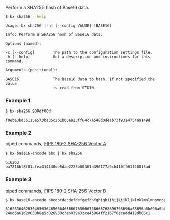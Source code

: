Perform a SHA256 hash of Base16 data.
```sh
$ bx sha256 --help
```
```
Usage: bx sha256 [-h] [--config VALUE] [BASE16]                          

Info: Perform a SHA256 hash of Base16 data.                              

Options (named):

-c [--config]        The path to the configuration settings file.        
-h [--help]          Get a description and instructions for this command.

Arguments (positional):

BASE16               The Base16 data to hash. If not specified the value 
                     is read from STDIN. 
```
### Example 1
```sh
$ bx sha256 900df00d
```
```
f0ebe3bd55115e573ba35c2b1b65a923ff64c7a548d0deab73f9314754a9149d
```
### Example 2
piped commands, [FIPS 180-2 SHA-256 Vector A](http://www.nsrl.nist.gov/testdata)
```sh
$ bx base16-encode abc | bx sha256
```
```
616263
ba7816bf8f01cfea414140de5dae2223b00361a396177a9cb410ff61f20015ad
```
### Example 3
piped commands, [FIPS 180-2 SHA-256 Vector B](http://www.nsrl.nist.gov/testdata)
```sh
$ bx base16-encode abcdbcdecdefdefgefghfghighijhijkijkljklmklmnlmnomnopnopq| bx sha256
```
```
6162636462636465636465666465666765666768666768696768696a68696a6b696a6b6c6a6b6c6d6b6c6d6e6c6d6e6f6d6e6f706e6f7071
248d6a61d20638b8e5c026930c3e6039a33ce45964ff2167f6ecedd419db06c1
```
